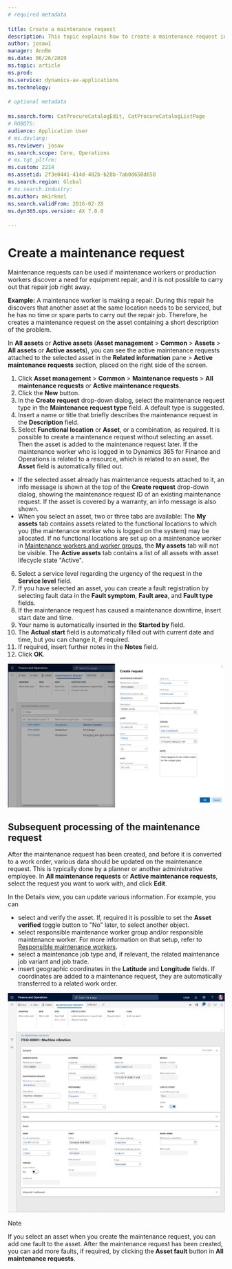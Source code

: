 ```yaml
---
# required metadata

title: Create a maintenance request
description: This topic explains how to create a maintenance request in Asset Management.
author: josaw1
manager: AnnBe
ms.date: 06/26/2019
ms.topic: article
ms.prod: 
ms.service: dynamics-ax-applications
ms.technology: 

# optional metadata

ms.search.form: CatProcureCatalogEdit, CatProcureCatalogListPage
# ROBOTS: 
audience: Application User
# ms.devlang: 
ms.reviewer: josaw
ms.search.scope: Core, Operations
# ms.tgt_pltfrm: 
ms.custom: 2214
ms.assetid: 2f3e0441-414d-402b-b28b-7ab0d650d658
ms.search.region: Global
# ms.search.industry: 
ms.author: mkirknel
ms.search.validFrom: 2016-02-28
ms.dyn365.ops.version: AX 7.0.0

---
```


# Create a maintenance request


Maintenance requests can be used if maintenance workers or production workers discover a need for equipment repair, and it is not possible to carry out that repair job right away.

**Example:** A maintenance worker is making a repair. During this repair he discovers that another asset at the same location needs to be serviced, but he has no time or spare parts to carry out the repair job. Therefore, he creates a maintenance request on the asset containing a short description of the problem.

In **All assets** or **Active assets** (**Asset management** > **Common** > **Assets** > **All assets** or **Active assets**), you can see the active maintenance requests attached to the selected asset in the **Related information** pane > **Active maintenance requests** section, placed on the right side of the screen.

1. Click **Asset management** > **Common** > **Maintenance requests** > **All maintenance requests** or **Active maintenance requests**.
2. Click the **New** button.
3. In the **Create request** drop-down dialog, select the maintenance request type in the **Maintenance request type** field. A default type is suggested.
4. Insert a name or title that briefly describes the maintenance request in the **Description** field.
5. Select **Functional location** or **Asset**, or a combination, as required. It is possible to create a maintenance request without selecting an asset. Then the asset is added to the maintenance request later. If the maintenance worker who is logged in to Dynamics 365 for Finance and Operations is related to a resource, which is related to an asset, the **Asset** field is automatically filled out.

- If the selected asset already has maintenance requests attached to it, an info message is shown at the top of the **Create request** drop-down dialog, showing the maintenance request ID of an existing maintenance request. If the asset is covered by a warranty, an info message is also shown.  
- When you select an asset, two or three tabs are available: The **My assets** tab contains assets related to the functional locations to which you (the maintenance worker who is logged on the system) may be allocated. If no functional locations are set up on a maintenance worker in [Maintenance workers and worker groups](../setup-for-objects/workers-and-worker-groups.md), the **My assets** tab will not be visible. The **Active assets** tab contains a list of all assets with asset lifecycle state "Active". 

6. Select a service level regarding the urgency of the request in the **Service level** field.
7. If you have selected an asset, you can create a fault registration by selecting fault data in the **Fault symptom**, **Fault area**, and **Fault type** fields.
8. If the maintenance request has caused a maintenance downtime, insert start date and time.
9. Your name is automatically inserted in the **Started by** field.
10. The **Actual start** field is automatically filled out with current date and time, but you can change it, if required.
11. If required, insert further notes in the **Notes** field.
12. Click **OK**.



![Figure 1](media/03-manage-maintenance-requests.png)


## Subsequent processing of the maintenance request

After the maintenance request has been created, and before it is converted to a work order, various data should be updated on the maintenance request. This is typically done by a planner or another administrative employee. In **All maintenance requests** or **Active maintenance requests**, select the request you want to work with, and click **Edit**.

In the Details view, you can update various information. For example, you can

- select and verify the asset. If, required it is possible to set the **Asset verified** toggle button to "No" later, to select another object.  
- select responsible maintenance worker group and/or responsible maintenance worker. For more information on that setup, refer to [Responsible maintenance workers](../setup-for-requests/responsible-workers.md).  
- select a maintenance job type and, if relevant, the related maintenance job variant and job trade.  
- insert geographic coordinates in the **Latitude** and **Longitude** fields. If coordinates are added to a maintenance request, they are automatically transferred to a related work order. 


![Figure 2](media/04-manage-maintenance-requests.png)

>[!NOTE]
>If you select an asset when you create the maintenance request, you can add one fault to the asset. After the maintenance request has been created, you can add more faults, if required, by clicking the **Asset fault** button in **All maintenance requests**.
